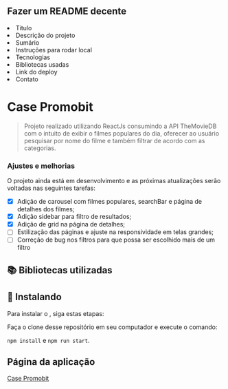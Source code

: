 ## Fazer um  README decente

<li>Titulo</li>
<li>Descrição do projeto</li>
<li>Sumário</li>
<li>Instruções para rodar local</li>
<li>Tecnologias</li>
<li>Bibliotecas usadas</li>
<li>Link do deploy</li>
<li>Contato</li>

# Case Promobit

> Projeto realizado utilizando ReactJs consumindo a API TheMovieDB com o intuito de exibir o filmes populares do dia, oferecer ao usuário pesquisar por nome do filme e também
filtrar de acordo com as categorias.

### Ajustes e melhorias

O projeto ainda está em desenvolvimento e as próximas atualizações serão voltadas nas seguintes tarefas:

- [x] Adição de carousel com filmes populares, searchBar e página de detalhes dos filmes;
- [x] Adição sidebar para filtro de resultados;
- [x] Adição de grid na página de detalhes;
- [ ] Estilização das páginas e ajuste na responsividade em telas grandes;
- [ ] Correção de bug nos filtros para que possa ser escolhido mais de um filtro
## :books: Bibliotecas utilizadas 

## 🚀 Instalando <Case Promobit>

Para instalar o <Case promobit>, siga estas etapas:

Faça o clone desse repositório em seu computador e execute o comando:

`npm install` e `npm run start`.

## Página da aplicação
<a href="http://www.case-promobit.surge.sh">Case Promobit </a> 

